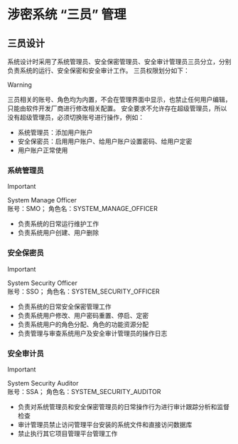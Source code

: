# 涉密系统 “三员” 管理

## 三员设计

系统设计时采用了系统管理员、安全保密管理员、安全审计管理员三员分立，分别负责系统的运行、安全保密和安全审计工作。
三员权限划分如下：

> [!WARNING]  
> 三员相关的账号、角色均为内置，不会在管理界面中显示，也禁止任何用户编辑，只能由软件开发厂商进行修改相关配置。
> 安全要求不允许存在超级管理员，所以没有超级管理员，必须切换账号进行操作，例如：
> * 系统管理员：添加用户账户
> * 安全保密员：启用用户账户、给用户账户设置密码、给用户定密
> * 用户账户正常使用

### 系统管理员

> [!IMPORTANT]  
> System Manage Officer  
> 账号：SMO；
> 角色名：SYSTEM_MANAGE_OFFICER

* 负责系统的日常运行维护工作
* 负责系统用户创建、用户删除

### 安全保密员

> [!IMPORTANT]  
> System Security Officer  
> 账号：SSO；
> 角色名：SYSTEM_SECURITY_OFFICER

* 负责系统的日常安全保密管理工作
* 负责系统用户修改、用户密码重置、停启、定密
* 负责系统用户的角色分配、角色的功能资源分配
* 负责管理与审查系统用户及安全审计管理员的操作日志

### 安全审计员

> [!IMPORTANT]  
> System Security Auditor  
> 账号：SSA；
> 角色名：SYSTEM_SECURITY_AUDITOR

* 负责对系统管理员和安全保密管理员的日常操作行为进行审计跟踪分析和监督检查
* 审计管理员禁止访问管理平台安装的系统文件和直接访问数据库
* 禁止执行其它项目管理平台管理工作

